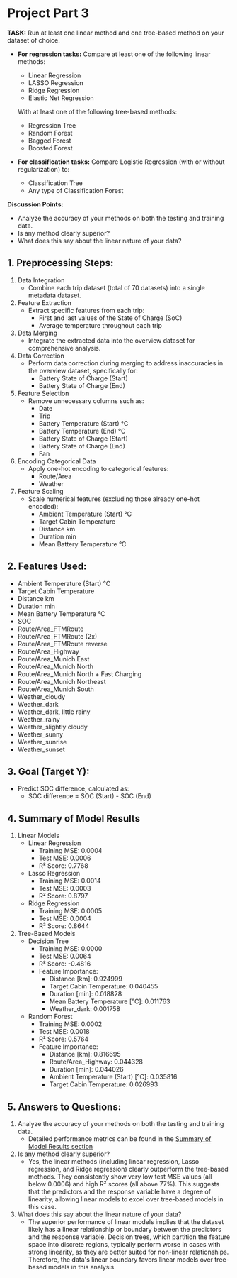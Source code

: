 # Project Part 3

**TASK:** Run at least one linear method and one tree-based method on your dataset of choice.

- **For regression tasks:** Compare at least one of the following linear methods:
  - Linear Regression
  - LASSO Regression
  - Ridge Regression
  - Elastic Net Regression

  With at least one of the following tree-based methods:
  - Regression Tree
  - Random Forest
  - Bagged Forest
  - Boosted Forest

- **For classification tasks:** Compare Logistic Regression (with or without regularization) to:
  - Classification Tree
  - Any type of Classification Forest

**Discussion Points:**

- Analyze the accuracy of your methods on both the testing and training data.
- Is any method clearly superior?
- What does this say about the linear nature of your data?

## 1. Preprocessing Steps:
1. Data Integration
    - Combine each trip dataset (total of 70 datasets) into a single metadata dataset.
2. Feature Extraction
    - Extract specific features from each trip:
        - First and last values of the State of Charge (SoC)
        - Average temperature throughout each trip
3. Data Merging
    - Integrate the extracted data into the overview dataset for comprehensive analysis.
4. Data Correction
    - Perform data correction during merging to address inaccuracies in the overview dataset, specifically for:
        - Battery State of Charge (Start)
        - Battery State of Charge (End)
5. Feature Selection
    - Remove unnecessary columns such as:
        - Date
        - Trip
        - Battery Temperature (Start) °C
        - Battery Temperature (End) °C
        - Battery State of Charge (Start)
        - Battery State of Charge (End)
        - Fan
6. Encoding Categorical Data
    - Apply one-hot encoding to categorical features:
        - Route/Area
        - Weather
7. Feature Scaling
    - Scale numerical features (excluding those already one-hot encoded):
        - Ambient Temperature (Start) °C
        - Target Cabin Temperature
        - Distance km
        - Duration min
        - Mean Battery Temperature °C

## 2. Features Used:
- Ambient Temperature (Start) °C
- Target Cabin Temperature
- Distance km
- Duration min
- Mean Battery Temperature °C
- SOC
- Route/Area_FTMRoute
- Route/Area_FTMRoute (2x)
- Route/Area_FTMRoute reverse
- Route/Area_Highway
- Route/Area_Munich East
- Route/Area_Munich North
- Route/Area_Munich North + Fast Charging
- Route/Area_Munich Northeast
- Route/Area_Munich South
- Weather_cloudy
- Weather_dark
- Weather_dark, little rainy
- Weather_rainy
- Weather_slightly cloudy
- Weather_sunny
- Weather_sunrise
- Weather_sunset

## 3. Goal (Target Y):
- Predict SOC difference, calculated as:
    - SOC difference = SOC (Start) - SOC (End)

## 4. Summary of Model Results
1. Linear Models
    - Linear Regression
        - Training MSE: 0.0004
        - Test MSE: 0.0006
        - R² Score: 0.7768
    - Lasso Regression
        - Training MSE: 0.0014
        - Test MSE: 0.0003
        - R² Score: 0.8797
    - Ridge Regression
        - Training MSE: 0.0005
        - Test MSE: 0.0004
        - R² Score: 0.8644
2. Tree-Based Models
    - Decision Tree
        - Training MSE: 0.0000
        - Test MSE: 0.0064
        - R² Score: -0.4816
        - Feature Importance:
            - Distance [km]: 0.924999
            - Target Cabin Temperature: 0.040455
            - Duration [min]: 0.018828
            - Mean Battery Temperature [°C]: 0.011763
            - Weather_dark: 0.001758
    - Random Forest
        - Training MSE: 0.0002
        - Test MSE: 0.0018
        - R² Score: 0.5764
        - Feature Importance:
            - Distance [km]: 0.816695
            - Route/Area_Highway: 0.044328
            - Duration [min]: 0.044026
            - Ambient Temperature (Start) [°C]: 0.035816
            - Target Cabin Temperature: 0.026993

## 5. Answers to Questions:
1. Analyze the accuracy of your methods on both the testing and training data.
    - Detailed performance metrics can be found in the  [Summary of Model Results section](#4-summary-of-model-results)
2. Is any method clearly superior?
    - Yes, the linear methods (including linear regression, Lasso regression, and Ridge regression) clearly outperform the tree-based methods. They consistently show very low test MSE values (all below 0.0006) and high R² scores (all above 77%). This suggests that the predictors and the response variable have a degree of linearity, allowing linear models to excel over tree-based models in this case.
3. What does this say about the linear nature of your data?
    - The superior performance of linear models implies that the dataset likely has a linear relationship or boundary between the predictors and the response variable. Decision trees, which partition the feature space into discrete regions, typically perform worse in cases with strong linearity, as they are better suited for non-linear relationships. Therefore, the data's linear boundary favors linear models over tree-based models in this analysis.
